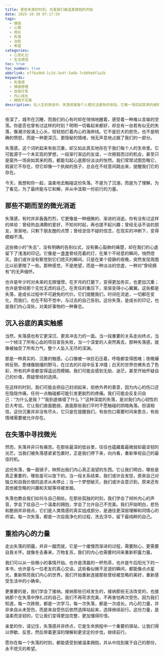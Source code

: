 ```yaml
---
title: 那些失落的时刻，也是我们被温柔拥抱的开始
date: 2025-10-30 07:17:59
tags:
  - 情感
  - 心理
  - 成长
  - 失落
  - 治愈
  - 希望
categories:
  - 心灵札记
  - 生活感悟
toc: true
toc_number: true
abbrlink: e7f8a9b0-1c2d-3e4f-5a6b-7c8d9e0f1a2b
keywords:
  - 失落感
  - 情绪管理
  - 自我疗愈
  - 内心成长
  - 拥抱不完美
description: 在人生的旅途中，失落感是每个人都无法避免的体验。它像一场突如其来的细雨，淋湿我们的心，让我们感到迷茫和无助。但正是这些失落的时刻，也蕴藏着我们重新认识自己、拥抱内心力量的契机。这篇文章将带你温柔地走过失落的幽谷，感受那些被忽视的微光，最终找到属于自己的温暖与希望。
---
```


夜深了，城市在沉睡，而我们的心有时却在悄悄地醒着，感受着一种难以言喻的空荡。你是否也曾有过这样的时刻？明明一切看起来都好，却总有一丝若有似无的失落，像潮汐般涌上心头，轻轻拍打着内心的海岸线。它不是巨大的悲伤，也不是明确的愤怒，而是一种更深沉、更隐秘的情绪，悄无声息地占据了我们的一部分。

失落感，这个词听起来有些沉重，却又如此真实地存在于我们每个人的生命里。它可能源于一个未实现的梦想，一段渐行渐远的友谊，一次擦肩而过的机会，甚至只是窗外一场突如其来的雨，都能勾起心底那份淡淡的怅然。我们常常试图忽略它，假装它不存在，但它却像一个执拗的孩子，总会在不经意间跳出来，提醒我们它的存在。

今天，我想和你一起，温柔地去触碰这份失落。不是为了沉溺，而是为了理解，为了看见，为了最终能与它和解，并从中汲取一份前行的力量。

## 那些不期而至的微光消逝

失落感，有时并非轰轰烈烈，它更像是一种细微的、渐进的消逝。你有没有过这样的体验：曾经热血沸腾的爱好，不知何时起，再也提不起兴趣；曾经无话不谈的朋友，渐渐地，只剩下朋友圈的点赞；曾经坚信不疑的信念，在现实的冲刷下，变得模糊不清。

这些微小的“失去”，没有明确的告别仪式，没有撕心裂肺的痛楚，却在我们的心底留下了浅浅的印记。它像是一盏盏曾经亮着的灯，在某个不经意的瞬间，悄然熄灭。我们或许没有察觉到它们熄灭的瞬间，只是在某个寂静的夜晚，突然发现周围比以前更暗了一些。那种感觉，不是绝望，而是一种淡淡的空虚，一种对“曾经拥有”的无声缅怀。

也许是年少时对未来的无限憧憬，在岁月的打磨下，变得更加务实，也更加沉重；也许是曾经那个无忧无虑的自己，在责任的重压下，渐渐变得小心翼翼。这些都是失落，是成长过程中不可避免的代价。它们提醒我们，时间在流逝，一切都在变化，而我们，也在不知不觉中，与过去的自己告别。这份失落，是成长的印记，也是我们内心深处，对美好事物的一种眷恋。

## 沉入谷底的真实触感

当然，失落感也有它更深沉、更具冲击力的一面。当一段重要的关系走向终点，当一个倾注了所有心血的项目宣告失败，当一个深爱的人突然离去，那种失落感，就像被抽空了所有力气，整个人坠入无尽的深渊。

那是一种真实的、沉重的触感。心口像被一块巨石压着，呼吸都变得困难；夜晚辗转反侧，思绪像脱缰的野马，在过去的片段中反复冲撞；白天的世界仿佛失去了色彩，所有的声音都变得遥远而模糊。我们可能会感到无助、迷茫，甚至开始怀疑自己的价值，质疑曾经的选择。

在这样的时刻，我们可能会把自己封闭起来，拒绝外界的善意，因为内心的伤口还在隐隐作痛，任何一点触碰都可能引发更剧烈的疼痛。我们可能会反复问自己：“为什么是我？”“我到底做错了什么？”这种深度的失落，是对我们内心韧性的巨大考验。它让我们直面脆弱，直面那些我们平时不愿触碰的阴暗角落。但请相信，这份沉重并非没有尽头，它只是在提醒我们，有些伤口需要时间来愈合，有些情绪需要被允许存在。

## 在失落中寻找微光

然而，失落并非只有痛苦。在那些最深的低谷里，往往也蕴藏着最微弱却最坚韧的光芒。当我们被失落感紧紧包裹时，正是我们停下来，向内看，重新审视自己的最佳时机。

这份失落，像一面镜子，映照出我们内心真正渴望的东西。它让我们明白，哪些是真正重要的，哪些是可以放下的。当一段关系结束，我们或许会发现，原来自己对独立和自我价值的追求从未停止；当一个梦想破灭，我们或许会意识到，原来还有其他被忽略的兴趣和天赋等待被发掘。

失落也教会我们如何与自己相处。在那些孤独的时刻，我们学会了倾听内心的声音，学会了给自己一个温柔的拥抱，学会了允许自己不完美。我们开始明白，悲伤和脆弱并非弱点，它们是人类情感的真实组成部分，是通往更深层理解和同情心的桥梁。每一次失落，都是一次自我净化的过程，洗去浮华，留下最纯粹的自己。

## 重拾内心的力量

走出失落的阴霾，并非一蹴而就，它是一个缓慢而渐进的过程，需要耐心，更需要自我关怀。就像冬去春来，万物复苏，我们的内心也需要时间来重新积蓄力量。

我们可以从一些微小的事情开始。也许是清晨的一杯热茶，也许是午后阳光下的一本书，也许是与一位老友的真心交谈。这些看似微不足道的瞬间，都能像点点星光，重新照亮我们内心的世界。我们开始重新连接那些曾经被忽略的美好，重新感受生活中的小确幸。

更重要的是，我们学会了接纳。接纳那些已经发生的，接纳那些无法改变的，也接纳那个在失落中挣扎过的自己。我们不再苛求完美，不再害怕再次受伤，因为我们知道，每一次跌倒，都是一次学习，每一次失落，都是一次成长。内心的力量，并非来自从未受伤，而是来自受伤后依然选择站起来，选择继续前行。这份力量，是温柔而坚韧的，它让我们变得更加完整，更加懂得珍惜。

亲爱的你，请记住，失落感并非终点，它是生命旅程中一个重要的驿站，让我们得以停歇、反思，然后带着更深的理解和更坚定的步伐，继续前行。

愿你在每一个失落的时刻，都能感受到被温柔拥抱，并从中找到属于自己的那份，永不熄灭的希望。